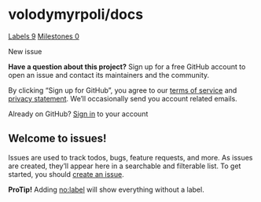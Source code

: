# volodymyrpoli/docs

 [Labels 9](volodymyrpoli-docs-10.md) [Milestones 0](volodymyrpoli-docs-11.md)

 New issue

 **Have a question about this project?** Sign up for a free GitHub account to open an issue and contact its maintainers and the community.

By clicking “Sign up for GitHub”, you agree to our [terms of service](https://help.github.com/terms) and [privacy statement](https://help.github.com/privacy). We’ll occasionally send you account related emails.

 Already on GitHub? [Sign in](https://github.com/login?return_to=%2Fvolodymyrpoli%2Fdocs%2Fissues%2Fnew) to your account

## Welcome to issues!

Issues are used to track todos, bugs, feature requests, and more. As issues are created, they’ll appear here in a searchable and filterable list. To get started, you should [create an issue](https://github.com/volodymyrpoli/docs/issues/new/choose).

**ProTip!** Adding [no:label](https://github.com/volodymyrpoli/docs/issues?q=is%3Aissue+is%3Aopen+no%3Alabel) will show everything without a label.

